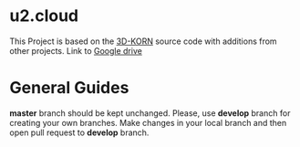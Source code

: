 # u2.cloud
This Project is based on the [3D-KORN](https://github.com/umaatgithub/3D-KORN) source code with additions from other projects. Link to [Google drive](https://drive.google.com/drive/folders/1vTklBGX-M-kzbsIDLchjZRKWdAgUmDJl?usp=sharing)


# General Guides
**master** branch should be kept unchanged. Please, use **develop** branch for creating your own branches. Make changes in your local branch and then open pull request to **develop** branch.

